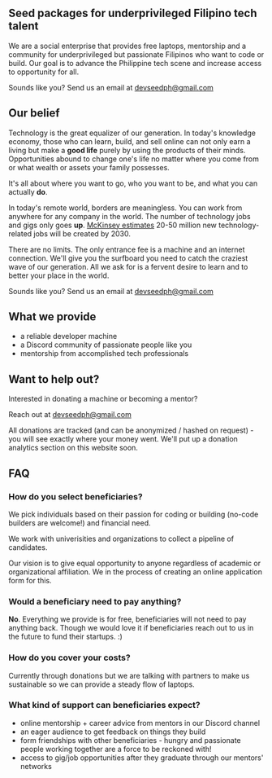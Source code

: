 ## Seed packages for underprivileged Filipino tech talent 

We are a social enterprise that provides free laptops, mentorship and a community for underprivileged but passionate Filipinos who want to code or build. Our goal is to advance the Philippine tech scene and increase access to opportunity for all.

Sounds like you? Send us an email at [devseedph@gmail.com](mailto:devseedph@gmail.com)

## Our belief

Technology is the great equalizer of our generation. In today's knowledge economy, those who can learn, build, and sell online can not only earn a living but make a **good life** purely by using the products of their minds. Opportunities abound to change one's life no matter where you come from or what wealth or assets your family possesses.

It's all about where you want to go, who you want to be, and what you can actually **do**. 

In today's remote world, borders are meaningless. You can work from anywhere for any company in the world. The number of technology jobs and gigs only goes **up**. [McKinsey estimates](https://www.mckinsey.com/featured-insights/future-of-work/jobs-lost-jobs-gained-what-the-future-of-work-will-mean-for-jobs-skills-and-wages) 20-50 million new technology-related jobs will be created by 2030. 

There are no limits. The only entrance fee is a machine and an internet connection. We'll give you the surfboard you need to catch the craziest wave of our generation. All we ask for is a fervent desire to learn and to better your place in the world.

Sounds like you? Send us an email at [devseedph@gmail.com](mailto:devseedph@gmail.com)

## What we provide

* a reliable developer machine 
* a Discord community of passionate people like you
* mentorship from accomplished tech professionals

## Want to help out?

Interested in donating a machine or becoming a mentor? 

Reach out at [devseedph@gmail.com](mailto:devseedph@gmail.com)

All donations are tracked (and can be anonymized / hashed on request) - you will see exactly where your money went. We'll put up a donation analytics section on this website soon.

## FAQ

### How do you select beneficiaries?

We pick individuals based on their passion for coding or building (no-code builders are welcome!) and financial need.

We work with univerisities and organizations to collect a pipeline of candidates.

Our vision is to give equal opportunity to anyone regardless of academic or organizational affiliation. We in the process of creating an online application form for this. 

### Would a beneficiary need to pay anything?

**No**. Everything we provide is for free, beneficiaries will not need to pay anything back. Though we would love it if beneficiaries reach out to us in the future to fund their startups. :)

### How do you cover your costs?

Currently through donations but we are talking with partners to make us sustainable so we can provide a steady flow of laptops.

### What kind of support can beneficiaries expect?

* online mentorship + career advice from mentors in our Discord channel
* an eager audience to get feedback on things they build
* form friendships with other beneficiaries - hungry and passionate people working together are a force to be reckoned with!
* access to gig/job opportunities after they graduate through our mentors' networks
